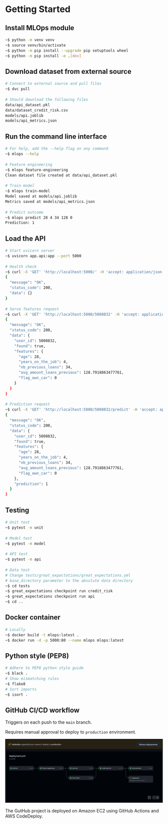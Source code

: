 # Getting Started

## Install MLOps module

```bash
~$ python -m venv venv
~$ source venv/bin/activate
~$ python -m pip install --upgrade pip setuptools wheel
~$ python -m pip install -e .[dev]
```

## Download dataset from external source

```bash
# Connect to external source and pull files
~$ dvc pull

# Should download the following files
data/api_dataset.pkl
data/dataset_credit_risk.csv
models/api.joblib
models/api_metrics.json
```

## Run the command line interface

```bash
# For help, add the --help flag on any command
~$ mlops --help

# Feature engineering
~$ mlops feature-engineering
Clean dataset file created at data/api_dataset.pkl

# Train model
~$ mlops train-model
Model saved at models/api.joblib
Metrics saved at models/api_metrics.json

# Predict outcome
~$ mlops predict 28 4 34 128 0
Prediction: 1
```

## Load the API

```bash
# Start uvicorn server
~$ uvicorn app.api:app --port 5000

# Health check
~$ curl -X 'GET' 'http://localhost:5000/' -H 'accept: application/json'
{
  "message": "OK",
  "status_code": 200,
  "data": {}
}

# Serve features request
~$ curl -X 'GET' 'http://localhost:5000/5008832' -H 'accept: application/json'
{
  "message": "OK",
  "status_code": 200,
  "data": {
    "user_id": 5008832,
    "found": true,
    "features": {
      "age": 28,
      "years_on_the_job": 4,
      "nb_previous_loans": 34,
      "avg_amount_loans_previous": 128.7918863477761,
      "flag_own_car": 0
    }
  }
}

# Prediction request
~$ curl -X 'GET' 'http://localhost:5000/5008832/predict' -H 'accept: application/json'
{
  "message": "OK",
  "status_code": 200,
  "data": {
    "user_id": 5008832,
    "found": true,
    "features": {
      "age": 28,
      "years_on_the_job": 4,
      "nb_previous_loans": 34,
      "avg_amount_loans_previous": 128.7918863477761,
      "flag_own_car": 0
    },
    "prediction": 1
  }
}
```

## Testing

```bash
# Unit test
~$ pytest -m unit

# Model test
~$ pytest -m model

# API test
~$ pytest -m api

# Data test
# Change tests/great_expactations/great_expectations.yml
# base_directory parameter to the absulute data directory
~$ cd tests
~$ great_expectations checkpoint run credit_risk
~$ great_expectations checkpoint run api
~$ cd ..
```

## Docker container

```bash
# Locally
~$ docker build -t mlops:latest .
~$ docker run -d -p 5000:80 --name mlops mlops:latest
```

## Python style (PEP8)

```bash
# Adhere to PEP8 python style guide
~$ black .
# Show mismatching rules
~$ flake8
# Sort imports
~$ isort .
```

## GitHub CI/CD workflow

Triggers on each push to the ``main`` branch.

Requires manual approval to deploy to ``production`` environment.

![workflow](workflow.png)

The GutHub project is deployed on Amazon EC2 using GitHub Actions and AWS CodeDeploy.